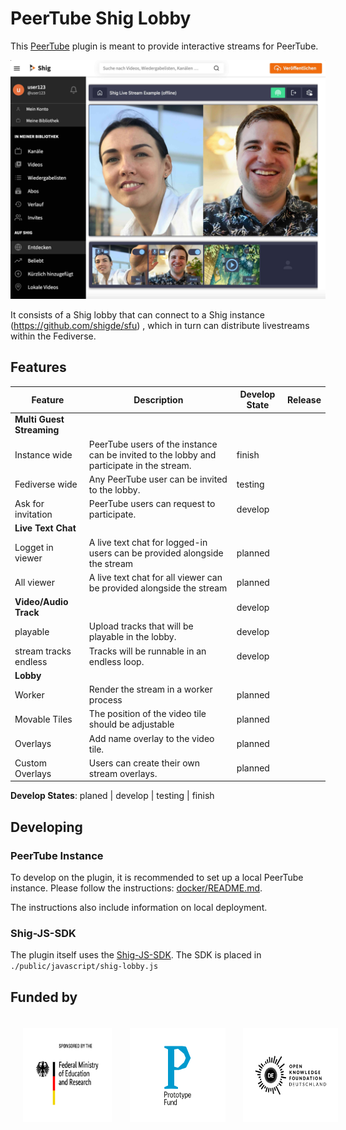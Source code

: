 # PeerTube Shig Lobby

This [PeerTube](https://joinpeertube.org/) plugin is meant to provide interactive streams for PeerTube.

!["Shig Lobbyy"](./docs/shig-lobby.jpeg)

It consists of a Shig lobby that can connect to a Shig instance (https://github.com/shigde/sfu) , which in turn can
distribute livestreams within the Fediverse.

## Features

| Feature                   | Description                                                                               | Develop State | Release |
|---------------------------|-------------------------------------------------------------------------------------------|---------------|---------|
| **Multi Guest Streaming** |                                                                                           |               |         |
| Instance wide             | PeerTube users of the instance can be invited to the lobby and participate in the stream. | finish        |         |
| Fediverse wide            | Any PeerTube user can be invited to the lobby.                                            | testing       |         |
| Ask for invitation        | PeerTube users can request to participate.                                                | develop       |         |
| **Live Text Chat**        |                                                                                           |               |         |
| Logget in viewer          | A live text chat for logged-in users can be provided alongside the stream                 | planned       |         |
| All viewer                | A live text chat for all viewer can be provided alongside the stream                      | planned       |         |
| **Video/Audio Track**     |                                                                                           | develop       |         |
| playable                  | Upload tracks that will be playable in the lobby.                                         | develop       |         |
| stream tracks endless     | Tracks will be runnable in an endless loop.                                               | develop       |         |
| **Lobby**                 |                                                                                           |               |         |
| Worker                    | Render the stream in a worker process                                                     | planned       |         |
| Movable Tiles             | The position of the video tile should be adjustable                                       | planned       |         |
| Overlays                  | Add name overlay to the video tile.                                                       | planned       |         |
| Custom Overlays           | Users can create their own stream overlays.                                               | planned       |         |

**Develop States**: planed | develop | testing | finish

## Developing

### PeerTube Instance

To develop on the plugin, it is recommended to set up a local PeerTube instance.
Please follow the instructions: [docker/README.md](./docker/README.md).

The instructions also include information on local deployment.

### Shig-JS-SDK

The plugin itself uses the [Shig-JS-SDK](https://github.com/shigde/shig-js-sdk). The SDK is placed
in `./public/javascript/shig-lobby.js`

## Funded by

<p style="display: flex; flex-direction: row; justify-content: flex-start; align-items: center;">
<a href="https://www.bmbf.de/bmbf/en" rel="nofollow"><img src="docs/img/BMBF.jpg" alt="Logo of the German Ministry for Education and Research" style="max-width:100%; padding:20px;" height="150px"></a>&nbsp; &nbsp; &nbsp; &nbsp; &nbsp; &nbsp; <a href="https://prototypefund.de/en/" rel="nofollow"><img src="docs/img/PF.svg" alt="Logo of the Prototype Fund" style="max-width:100%; padding:20px;" height="150px"></a>&nbsp; &nbsp; &nbsp; &nbsp; &nbsp; &nbsp; <a href="https://okfn.de/en/" rel="nofollow"><img src="docs/img/OKFD.svg" alt="Logo of the Open Knowledge Foundation Germany" style="max-width:100%; padding:20px;" height="150px"></a>
</p>
